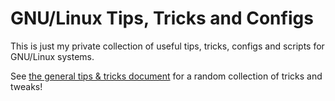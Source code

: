 # GNU/Linux Tips, Tricks and Configs

This is just my private collection of useful tips, tricks, configs and scripts for GNU/Linux systems.

See [the general tips & tricks document](General/README.md) for a random collection of tricks and tweaks!